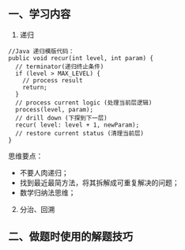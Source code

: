 ## 一、学习内容

1. 递归
```
//Java 递归模版代码：
public void recur(int level, int param) { 
  // terminator(递归终止条件)
  if (level > MAX_LEVEL) { 
    // process result 
    return; 
  }
  // process current logic (处理当前层逻辑)
  process(level, param); 
  // drill down (下探到下一层)
  recur( level: level + 1, newParam); 
  // restore current status (清理当前层)
}
```

思维要点：
- 不要人肉递归；
- 找到最近最简方法，将其拆解成可重复解决的问题；
- 数学归纳法思维；

2. 分治、回溯

## 二、做题时使用的解题技巧
